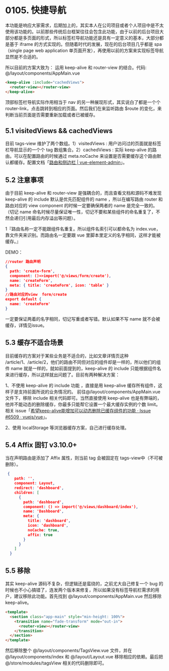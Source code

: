 # 0105. 快捷导航

本功能是响应大家需求，后期加上的，其实本人在公司项目或者个人项目中是不太使用该功能的。以前那些传统后台框架往往会包含此功能，由于以前的后台项目大部分都是多页面的形式，所以标签栏导航功能还是具有一定意义的基本，大部分都是基于 iframe 的方式实现的。但随着时代的发展，现在的后台项目几乎都是 spa（single page web application 单页面开发），再使用以前的方案来实现标签导航显然是不合适的。

所以目前的方案大致为： 运用 keep-alive 和 router-view 的结合。代码: @/layout/components/AppMain.vue

```html
<keep-alive :include="cachedViews">
  <router-view></router-view>
</keep-alive>
```

顶部标签栏导航实际作用相当于 nav 的另一种展现形式，其实说白了都是一个个 router-link，点击跳转到相应的页面。然后我们在来监听路由 \$route 的变化，来判断当前页面是否需要重新加载或者已被缓存。

## 5.1 visitedViews && cachedViews

目前 tags-view 维护了两个数组。1）visitedViews : 用户访问过的页面就是标签栏导航显示的一个个 tag 数组集合。2）cachedViews : 实际 keep-alive 的路由。可以在配置路由的时候通过 meta.noCache 来设置是否需要缓存这个路由默认都缓存。配置文档「[路由和侧边栏 | vue-element-admin](https://panjiachen.github.io/vue-element-admin-site/zh/guide/essentials/router-and-nav.html)」。

## 5.2 注意事项

由于目前 keep-alive 和 router-view 是强耦合的，而且查看文档和源码不难发现 keep-alive 的 include 默认是优先匹配组件的 name ，所以在编写路由 router 和路由对应的 view component 的时候一定要确保两者的 name 是完全一致的。（切记 name 命名时候尽量保证唯一性，切记不要和某些组件的命名重复了，不然会递归引用最后内存溢出等问题）。

1『路由名称一定不能跟组件名重复。所以组件名索引可以都命名为 index.vue，靠文件夹来识别。而路由名一定要跟 vue 里脚本里定义的名字相同，这样才能被缓存。』

DEMO：

```json
//router 路由声明
{
  path: 'create-form',
  component: ()=>import('@/views/form/create'),
  name: 'createForm',
  meta: { title: 'createForm', icon: 'table' }
}
//路由对应的view  form/create
export default {
  name: 'createForm'
}
```

一定要保证两着的名字相同，切记写重或者写错。默认如果不写 name 就不会被缓存，详情见issue。

## 5.3 缓存不适合场景

目前缓存的方案对于某些业务是不适合的，比如文章详情页这种 /article/1、/article/2，他们的路由不同但对应的组件却是一样的，所以他们的组件 name 就是一样的，就如前面提到的，keep-alive 的 include 只能根据组件名来进行缓存，所以这样就出问题了。目前有两种解决方案：

1、不使用 keep-alive 的 include 功能 ，直接是用 keep-alive 缓存所有组件，这样子是支持前面所说的业务情况的。 前往@/layout/components/AppMain.vue文件下，移除 include 相关代码即可。当然直接使用 keep-alive 也是有弊端的，他并不能动态的删除缓存，你最多只能帮它设置一个最大缓存实例的个数 limit。相关 issue「[希望keep-alive能增加可以动态删除已缓存组件的功能 · Issue #6509 · vuejs/vue](https://github.com/vuejs/vue/issues/6509)」。

2、使用 localStorage 等浏览器缓存方案，自己进行缓存处理。

## 5.4 Affix 固钉 v3.10.0+

当在声明路由是添加了 Affix 属性，则当前 tag 会被固定在 tags-view中（不可被删除）。

```json
 {
    path: '',
    component: Layout,
    redirect: 'dashboard',
    children: [
      {
        path: 'dashboard',
        component: () => import('@/views/dashboard/index'),
        name: 'Dashboard',
        meta: {
          title: 'dashboard',
          icon: 'dashboard',
          noCache: true,
          affix: true
        }
      }
    ]
  }
```

## 5.5 移除

其实 keep-alive 源码不复杂，但逻辑还是蛮绕的，之前尤大自己修复一个 bug 的时候也不小心搞错了，连发两个版本来修复，所以如果没有标签导航栏需求的用户，建议移除此功能。首先找到 @/layout/components/AppMain.vue 然后移除 keep-alive。

```html
<template>
  <section class="app-main" style="min-height: 100%">
    <transition name="fade-transform" mode="out-in">
      <router-view></router-view>
    </transition>
  </section>
</template>
```

然后移除整个 @/layout/components/TagsView.vue 文件，并在 @/layout/components/index 和 @/layout/Layout.vue 移除相应的依赖。最后把 @/store/modules/tagsView 相关的代码删除即可。